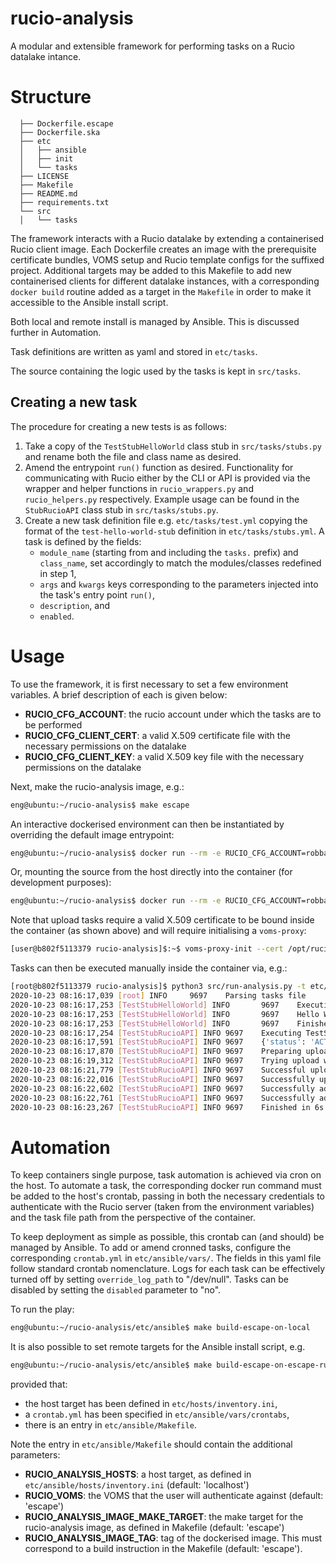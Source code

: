 # rucio-analysis

A modular and extensible framework for performing tasks on a Rucio datalake intance.

# Structure

```
  ├── Dockerfile.escape
  ├── Dockerfile.ska
  ├── etc
  │   ├── ansible
  │   ├── init
  │   └── tasks
  ├── LICENSE
  ├── Makefile
  ├── README.md
  ├── requirements.txt
  └── src
  │   └── tasks
```

The framework interacts with a Rucio datalake by extending a containerised Rucio client image. Each Dockerfile creates an image with the prerequisite certificate bundles, VOMS setup and Rucio template configs for the suffixed project. Additional targets may be added to this Makefile to add new containerised clients for different datalake instances, with a corresponding `docker build` routine added as a target in the `Makefile` in order to make it accessible to the Ansible install script.

Both local and remote install is managed by Ansible. This is discussed further in Automation.

Task definitions are written as yaml and stored in `etc/tasks`.

The source containing the logic used by the tasks is kept in `src/tasks`.

## Creating a new task

The procedure for creating a new tests is as follows:

1. Take a copy of the `TestStubHelloWorld` class stub in `src/tasks/stubs.py` and rename both the file and class name as desired.
2. Amend the entrypoint `run()` function as desired. Functionality for communicating with Rucio either by the CLI or API is provided via the wrapper and helper functions in `rucio_wrappers.py` and `rucio_helpers.py` respectively. Example usage can be found in the `StubRucioAPI` class stub in `src/tasks/stubs.py`.
3. Create a new task definition file e.g. `etc/tasks/test.yml` copying the format of the `test-hello-world-stub` definition in `etc/tasks/stubs.yml`. A task is defined by the fields:
    - `module_name` (starting from and including the `tasks.` prefix) and `class_name`, set accordingly to match the modules/classes redefined in step 1,
    - `args` and `kwargs` keys corresponding to the parameters injected into the task's entry point `run()`,
    - `description`, and 
    - `enabled`.

# Usage

To use the framework, it is first necessary to set a few environment variables. A brief description of each is given below:

- **RUCIO_CFG_ACCOUNT**: the rucio account under which the tasks are to be performed
- **RUCIO_CFG_CLIENT_CERT**: a valid X.509 certificate file with the necessary permissions on the datalake
- **RUCIO_CFG_CLIENT_KEY**: a valid X.509 key file with the necessary permissions on the datalake

Next, make the rucio-analysis image, e.g.:

```bash
eng@ubuntu:~/rucio-analysis$ make escape
```

An interactive dockerised environment can then be instantiated by overriding the default image entrypoint:

```bash
eng@ubuntu:~/rucio-analysis$ docker run --rm -e RUCIO_CFG_ACCOUNT=robbarnsley -v $RUCIO_CFG_CLIENT_CERT:/opt/rucio/etc/client.crt -v $RUCIO_CFG_CLIENT_KEY:/opt/rucio/etc/client.key -it --name=rucio-analysis --entrypoint /bin/bash rucio-analysis:escape
```

Or, mounting the source from the host directly into the container (for development purposes):

```bash
eng@ubuntu:~/rucio-analysis$ docker run --rm -e RUCIO_CFG_ACCOUNT=robbarnsley -v /home/eng/.globus/client.crt:/opt/rucio/etc/client.crt -v /home/eng/.globus/client.key:/opt/rucio/etc/client.key -v $RUCIO_ANALYSIS_ROOT:/opt/rucio-analysis -it --name=rucio-analysis --entrypoint /bin/bash rucio-analysis:escape
```

Note that upload tasks require a valid X.509 certificate to be bound inside the container (as shown above) and will require initialising a `voms-proxy`:

```bash
[user@b802f5113379 rucio-analysis]$:~$ voms-proxy-init --cert /opt/rucio/etc/client.crt --key /opt/rucio/etc/client.key --voms escape
```

Tasks can then be executed manually inside the container via, e.g.:

```bash
[root@b802f5113379 rucio-analysis]$ python3 src/run-analysis.py -t etc/tasks/stubs.yml 
2020-10-23 08:16:17,039 [root] INFO     9697    Parsing tasks file
2020-10-23 08:16:17,253 [TestStubHelloWorld] INFO       9697    Executing TestStubHelloWorld.run()
2020-10-23 08:16:17,253 [TestStubHelloWorld] INFO       9697    Hello World!
2020-10-23 08:16:17,253 [TestStubHelloWorld] INFO       9697    Finished in 0s
2020-10-23 08:16:17,254 [TestStubRucioAPI] INFO 9697    Executing TestStubRucioAPI.run()
2020-10-23 08:16:17,591 [TestStubRucioAPI] INFO 9697    {'status': 'ACTIVE', 'account': 'robbarnsley', 'account_type': 'SERVICE', 'created_at': '2020-07-16T08:08:13', 'suspended_at': None, 'updated_at': '2020-07-16T08:08:13', 'deleted_at': None, 'email': 'r.barnsley@skatelescope.org'}
2020-10-23 08:16:17,870 [TestStubRucioAPI] INFO 9697    Preparing upload for file 1KB_231020T08.16.17
2020-10-23 08:16:19,312 [TestStubRucioAPI] INFO 9697    Trying upload with gsiftp to EULAKE-1
2020-10-23 08:16:21,779 [TestStubRucioAPI] INFO 9697    Successful upload of temporary file. gsiftp://eulakeftp.cern.ch:2811/eos/eulake/tests/rucio_test/eulake_1/SKA_SKAO_BARNSLEY-testing/4f/d3/1KB_231020T08.16.17.rucio.upload
2020-10-23 08:16:22,016 [TestStubRucioAPI] INFO 9697    Successfully uploaded file 1KB_231020T08.16.17
2020-10-23 08:16:22,602 [TestStubRucioAPI] INFO 9697    Successfully added replica in Rucio catalogue at EULAKE-1
2020-10-23 08:16:22,761 [TestStubRucioAPI] INFO 9697    Successfully added replication rule at EULAKE-1
2020-10-23 08:16:23,267 [TestStubRucioAPI] INFO 9697    Finished in 6s
```

# Automation

To keep containers single purpose, task automation is achieved via cron on the host. To automate a task, the corresponding docker run command must be added to the host's crontab, passing in both the necessary credentials to authenticate with the Rucio server (taken from the environment variables) and the task file path from the perspective of the container.

To keep deployment as simple as possible, this crontab can (and should) be managed by Ansible. To add or amend cronned tasks, configure the corresponding `crontab.yml` in `etc/ansible/vars/`. The fields in this yaml file follow standard crontab nomenclature. Logs for each task can be effectively turned off by setting `override_log_path` to "/dev/null". Tasks can be disabled by setting the `disabled` parameter to "no".

To run the play:

```bash
eng@ubuntu:~/rucio-analysis/etc/ansible$ make build-escape-on-local
```

It is also possible to set remote targets for the Ansible install script, e.g. 

```bash
eng@ubuntu:~/rucio-analysis/etc/ansible$ make build-escape-on-escape-rucio-analysis
```

provided that:
- the host target has been defined in `etc/hosts/inventory.ini`, 
- a `crontab.yml` has been specified in `etc/ansible/vars/crontabs`,
- there is an entry in `etc/ansible/Makefile`.

Note the entry in `etc/ansible/Makefile` should contain the additional parameters:
- **RUCIO_ANALYSIS_HOSTS**: a host target, as defined in `etc/ansible/hosts/inventory.ini` (default: 'localhost')
- **RUCIO_VOMS**: the VOMS that the user will authenticate against (default: 'escape')
- **RUCIO_ANALYSIS_IMAGE_MAKE_TARGET**: the make target for the rucio-analysis image, as defined in Makefile (default: 'escape')
- **RUCIO_ANALYSIS_IMAGE_TAG**: tag of the dockerised image. This must correspond to a build instruction in the Makefile (default: 'escape').


